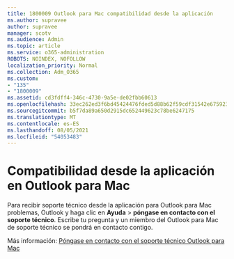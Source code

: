 ```yaml
---
title: 1800009 Outlook para Mac compatibilidad desde la aplicación
ms.author: supravee
author: supravee
manager: scotv
ms.audience: Admin
ms.topic: article
ms.service: o365-administration
ROBOTS: NOINDEX, NOFOLLOW
localization_priority: Normal
ms.collection: Adm_O365
ms.custom:
- "135"
- "1800009"
ms.assetid: cd3fdff4-346c-4730-9a5e-de02fbb60613
ms.openlocfilehash: 33ec262ed3f6bd45424476fded5d88b62f59cdf31542e675923a030f1d6b8fa0
ms.sourcegitcommit: b5f7da89a650d2915dc652449623c78be6247175
ms.translationtype: MT
ms.contentlocale: es-ES
ms.lasthandoff: 08/05/2021
ms.locfileid: "54053483"
---
```

# <a name="in-app-support-in-outlook-for-mac"></a>Compatibilidad desde la aplicación en Outlook para Mac

Para recibir soporte técnico desde la aplicación para Outlook para Mac problemas, Outlook y haga clic en **Ayuda** \> **póngase en contacto con el soporte técnico**. Escribe tu pregunta y un miembro del Outlook para Mac de soporte técnico se pondrá en contacto contigo. 

Más información: [Póngase en contacto con el soporte técnico Outlook para Mac](https://support.office.com//article/d0410177-8e65-4487-93f7-206a3a3d71a8)